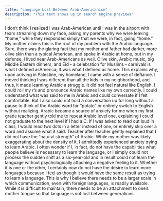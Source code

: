 ```yaml
---
title: "Language Lost Between Arab-Americanism"
description: "This text shows up in search engine previews"
---
```

I don’t think I realized I was Arab-American until I was in the airport with tears streaming down my face, asking my parents why we were leaving “home,” while they responded simply that we were, in fact, going “home.” My mother claims this is the root of my problem with the Arabic language.
Sure, there was the glaring fact that my mother and father had darker, more olive skin than a typical American, and spoke in Arabic at home, but in my defense, I lived near Arab-Americans as well. Olive skin, Arabic music, big Middle Eastern dinners, and Eid - a celebration for Muslims - carnivals is what I defined asAmerica; It was what I defined as home.
This explains why, upon arriving in Palestine, my homeland, I came with a sense of defiance. I moved thinking I was different than all the kids in my neighborhood, and thus, it made learning Arabic a struggle. It did not feel natural like English. I could roll my r’s and pronounce Arabic names like my own correctly. I could understand what was said to me in Arabic and could conversate if I felt comfortable. But I also could not hold a conversation up for long without a pause to think of the Arabic word for “potato” or entirely switch to English without realizing. Arabic became a source of anxiety for me when my first grade teacher gently told me to repeat Arabic level one, explaining I could not graduate to the next level if I had a C. If I was asked to read out loud in class, I would read two dots in a letter instead of one, or entirely skip over a word and assume what it said. Teacher after teacher gently explained that I did not have the “natural strength” of Arabic.
While my mother was likely exaggerating about the density of it, I admittedly experienced anxiety trying to learn Arabic. I often wonder if I, in fact, do not have the capabilities what people believe is necessary to learn the language, or I simply could not process the sudden shift as a six-year-old and in result could not learn the language without psychologically attaching a negative feeling to it. Whether it is one or the other, I certainly now do not have the desire to learn more languages because I feel as though it would have the same result as trying to learn a language. This is why I believe there needs to be a larger scale in which communication, even with foreign languages, is readily available. While it is difficult to maintain, there needs to be an attachment to one’s mother tongue so that language is not lost between generations.
